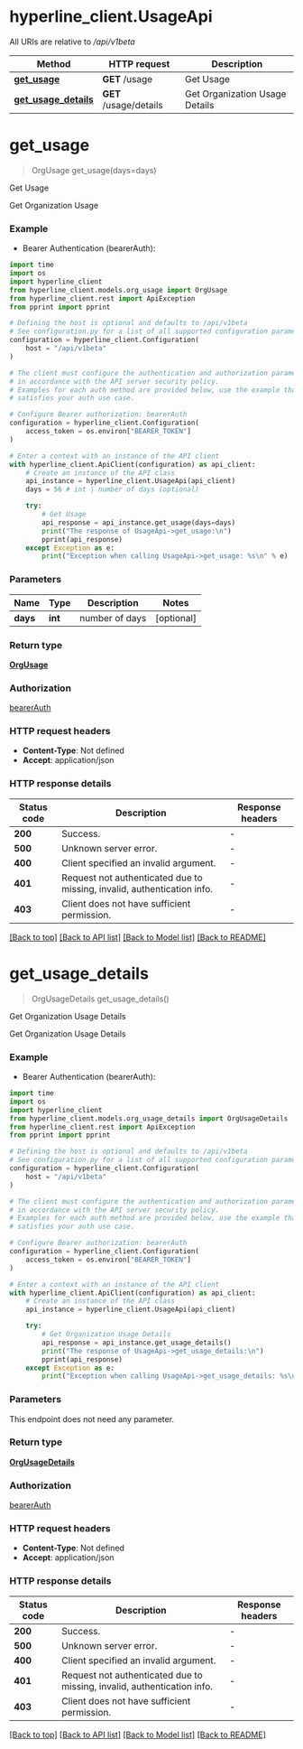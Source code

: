 # hyperline_client.UsageApi

All URIs are relative to */api/v1beta*

Method | HTTP request | Description
------------- | ------------- | -------------
[**get_usage**](UsageApi.md#get_usage) | **GET** /usage | Get Usage
[**get_usage_details**](UsageApi.md#get_usage_details) | **GET** /usage/details | Get Organization Usage Details


# **get_usage**
> OrgUsage get_usage(days=days)

Get Usage

Get Organization Usage

### Example

* Bearer Authentication (bearerAuth):
```python
import time
import os
import hyperline_client
from hyperline_client.models.org_usage import OrgUsage
from hyperline_client.rest import ApiException
from pprint import pprint

# Defining the host is optional and defaults to /api/v1beta
# See configuration.py for a list of all supported configuration parameters.
configuration = hyperline_client.Configuration(
    host = "/api/v1beta"
)

# The client must configure the authentication and authorization parameters
# in accordance with the API server security policy.
# Examples for each auth method are provided below, use the example that
# satisfies your auth use case.

# Configure Bearer authorization: bearerAuth
configuration = hyperline_client.Configuration(
    access_token = os.environ["BEARER_TOKEN"]
)

# Enter a context with an instance of the API client
with hyperline_client.ApiClient(configuration) as api_client:
    # Create an instance of the API class
    api_instance = hyperline_client.UsageApi(api_client)
    days = 56 # int | number of days (optional)

    try:
        # Get Usage
        api_response = api_instance.get_usage(days=days)
        print("The response of UsageApi->get_usage:\n")
        pprint(api_response)
    except Exception as e:
        print("Exception when calling UsageApi->get_usage: %s\n" % e)
```



### Parameters

Name | Type | Description  | Notes
------------- | ------------- | ------------- | -------------
 **days** | **int**| number of days | [optional] 

### Return type

[**OrgUsage**](OrgUsage.md)

### Authorization

[bearerAuth](../README.md#bearerAuth)

### HTTP request headers

 - **Content-Type**: Not defined
 - **Accept**: application/json

### HTTP response details
| Status code | Description | Response headers |
|-------------|-------------|------------------|
**200** | Success. |  -  |
**500** | Unknown server error. |  -  |
**400** | Client specified an invalid argument. |  -  |
**401** | Request not authenticated due to missing, invalid, authentication info. |  -  |
**403** | Client does not have sufficient permission. |  -  |

[[Back to top]](#) [[Back to API list]](../README.md#documentation-for-api-endpoints) [[Back to Model list]](../README.md#documentation-for-models) [[Back to README]](../README.md)

# **get_usage_details**
> OrgUsageDetails get_usage_details()

Get Organization Usage Details

Get Organization Usage Details

### Example

* Bearer Authentication (bearerAuth):
```python
import time
import os
import hyperline_client
from hyperline_client.models.org_usage_details import OrgUsageDetails
from hyperline_client.rest import ApiException
from pprint import pprint

# Defining the host is optional and defaults to /api/v1beta
# See configuration.py for a list of all supported configuration parameters.
configuration = hyperline_client.Configuration(
    host = "/api/v1beta"
)

# The client must configure the authentication and authorization parameters
# in accordance with the API server security policy.
# Examples for each auth method are provided below, use the example that
# satisfies your auth use case.

# Configure Bearer authorization: bearerAuth
configuration = hyperline_client.Configuration(
    access_token = os.environ["BEARER_TOKEN"]
)

# Enter a context with an instance of the API client
with hyperline_client.ApiClient(configuration) as api_client:
    # Create an instance of the API class
    api_instance = hyperline_client.UsageApi(api_client)

    try:
        # Get Organization Usage Details
        api_response = api_instance.get_usage_details()
        print("The response of UsageApi->get_usage_details:\n")
        pprint(api_response)
    except Exception as e:
        print("Exception when calling UsageApi->get_usage_details: %s\n" % e)
```



### Parameters
This endpoint does not need any parameter.

### Return type

[**OrgUsageDetails**](OrgUsageDetails.md)

### Authorization

[bearerAuth](../README.md#bearerAuth)

### HTTP request headers

 - **Content-Type**: Not defined
 - **Accept**: application/json

### HTTP response details
| Status code | Description | Response headers |
|-------------|-------------|------------------|
**200** | Success. |  -  |
**500** | Unknown server error. |  -  |
**400** | Client specified an invalid argument. |  -  |
**401** | Request not authenticated due to missing, invalid, authentication info. |  -  |
**403** | Client does not have sufficient permission. |  -  |

[[Back to top]](#) [[Back to API list]](../README.md#documentation-for-api-endpoints) [[Back to Model list]](../README.md#documentation-for-models) [[Back to README]](../README.md)

